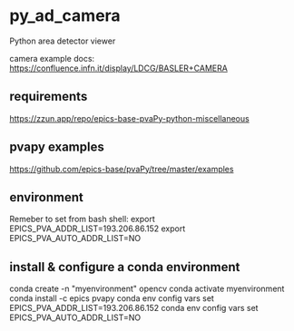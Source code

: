 # py_ad_camera
Python area detector viewer

camera example docs:
https://confluence.infn.it/display/LDCG/BASLER+CAMERA

## requirements
https://zzun.app/repo/epics-base-pvaPy-python-miscellaneous

## pvapy examples
https://github.com/epics-base/pvaPy/tree/master/examples


## environment
Remeber to set from bash shell:
export EPICS_PVA_ADDR_LIST=193.206.86.152
export EPICS_PVA_AUTO_ADDR_LIST=NO

## install & configure a conda environment
conda create -n "myenvironment" opencv
conda activate myenvironment
conda install -c epics pvapy
conda env config vars set EPICS_PVA_ADDR_LIST=193.206.86.152
conda env config vars set EPICS_PVA_AUTO_ADDR_LIST=NO



